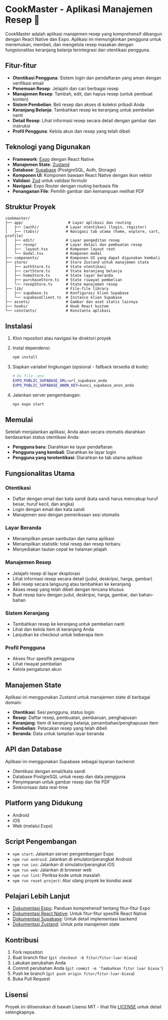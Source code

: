 # CookMaster - Aplikasi Manajemen Resep 🍳

CookMaster adalah aplikasi manajemen resep yang komprehensif dibangun dengan React Native dan Expo. Aplikasi ini memungkinkan pengguna untuk menemukan, membeli, dan mengelola resep masakan dengan fungsionalitas keranjang belanja terintegrasi dan otentikasi pengguna.

## Fitur-fitur

- **Otentikasi Pengguna**: Sistem login dan pendaftaran yang aman dengan verifikasi email
- **Penemuan Resep**: Jelajahi dan cari berbagai resep
- **Manajemen Resep**: Tambah, edit, dan hapus resep (untuk pembuat konten)
- **Sistem Pembelian**: Beli resep dan akses di koleksi pribadi Anda
- **Keranjang Belanja**: Tambahkan resep ke keranjang untuk pembelian nanti
- **Detail Resep**: Lihat informasi resep secara detail dengan gambar dan instruksi
- **Profil Pengguna**: Kelola akun dan resep yang telah dibeli

## Teknologi yang Digunakan

- **Framework**: [Expo](https://expo.dev) dengan React Native
- **Manajemen State**: [Zustand](https://github.com/pmndrs/zustand)
- **Database**: [Supabase](https://supabase.com) (PostgreSQL, Auth, Storage)
- **Komponen UI**: Komponen bawaan React Native dengan ikon vektor
- **Validasi**: [Zod](https://github.com/colinhacks/zod) untuk validasi formulir
- **Navigasi**: Expo Router dengan routing berbasis file
- **Penanganan File**: Pemilih gambar dan kemampuan melihat PDF

## Struktur Proyek

```
cookmaster/
├── app/                    # Layar aplikasi dan routing
│   ├── (auth)/            # Layar otentikasi (login, register)
│   ├── (tabs)/            # Navigasi tab utama (home, explore, cart, profile)
│   ├── edit/              # Layar pengeditan resep
│   ├── resep/             # Layar detail dan pembuatan resep
│   ├── _layout.tsx        # Komponen layout root
│   └── modal.tsx          # Komponen modal
├── components/            # Komponen UI yang dapat digunakan kembali
├── store/                 # Store Zustand untuk manajemen state
│   ├── authStore.ts       # State otentikasi
│   ├── cartStore.ts       # State keranjang belanja
│   ├── homeStore.ts       # State layar beranda
│   ├── purchaseStore.ts   # State riwayat pembelian
│   └── resepStore.ts      # State manajemen resep
├── lib/                   # File-file library
│   ├── supabase.ts        # Konfigurasi klien Supabase
│   └── supabaseClient.ts  # Instance klien Supabase
├── assets/                # Gambar dan aset statis lainnya
├── hooks/                 # Hook React kustom
└── constants/             # Konstanta aplikasi
```

## Instalasi

1. Klon repositori atau navigasi ke direktori proyek

2. Instal dependensi:

   ```bash
   npm install
   ```

3. Siapkan variabel lingkungan (opsional - fallback tersedia di kode):
   ```bash
   # Di file .env
   EXPO_PUBLIC_SUPABASE_URL=url_supabase_anda
   EXPO_PUBLIC_SUPABASE_ANON_KEY=kunci_supabase_anon_anda
   ```

4. Jalankan server pengembangan:

   ```bash
   npx expo start
   ```

## Memulai

Setelah menjalankan aplikasi, Anda akan secara otomatis diarahkan berdasarkan status otentikasi Anda:

- **Pengguna baru**: Diarahkan ke layar pendaftaran
- **Pengguna yang kembali**: Diarahkan ke layar login
- **Pengguna yang terotentikasi**: Diarahkan ke tab utama aplikasi

## Fungsionalitas Utama

### Otentikasi
- Daftar dengan email dan kata sandi (kata sandi harus mencakup huruf besar, huruf kecil, dan angka)
- Login dengan email dan kata sandi
- Manajemen sesi dengan pemeriksaan sesi otomatis

### Layar Beranda
- Menampilkan pesan sambutan dan nama aplikasi
- Menampilkan statistik: total resep dan resep terbaru
- Menyediakan tautan cepat ke halaman jelajah

### Manajemen Resep
- Jelajahi resep di layar eksplorasi
- Lihat informasi resep secara detail (judul, deskripsi, harga, gambar)
- Beli resep secara langsung atau tambahkan ke keranjang
- Akses resep yang telah dibeli dengan lencana khusus
- Buat resep baru dengan judul, deskripsi, harga, gambar, dan bahan-bahan

### Sistem Keranjang
- Tambahkan resep ke keranjang untuk pembelian nanti
- Lihat dan kelola item di keranjang Anda
- Lanjutkan ke checkout untuk beberapa item

### Profil Pengguna
- Akses fitur spesifik pengguna
- Lihat riwayat pembelian
- Kelola pengaturan akun

## Manajemen State

Aplikasi ini menggunakan Zustand untuk manajemen state di berbagai domain:

- **Otentikasi**: Sesi pengguna, status login
- **Resep**: Daftar resep, pembuatan, pembaruan, penghapusan
- **Keranjang**: Item di keranjang belanja, penambahan/penghapusan item
- **Pembelian**: Pelacakan resep yang telah dibeli
- **Beranda**: Data untuk tampilan layar beranda

## API dan Database

Aplikasi ini menggunakan Supabase sebagai layanan backend:
- Otentikasi dengan email/kata sandi
- Database PostgreSQL untuk resep dan data pengguna
- Penyimpanan untuk gambar resep dan file PDF
- Sinkronisasi data real-time

## Platform yang Didukung

- Android
- iOS
- Web (melalui Expo)

## Script Pengembangan

- `npm start`: Jalankan server pengembangan Expo
- `npm run android`: Jalankan di emulator/perangkat Android
- `npm run ios`: Jalankan di simulator/perangkat iOS
- `npm run web`: Jalankan di browser web
- `npm run lint`: Periksa kode untuk masalah
- `npm run reset-project`: Atur ulang proyek ke kondisi awal

## Pelajari Lebih Lanjut

- [Dokumentasi Expo](https://docs.expo.dev): Panduan komprehensif tentang fitur-fitur Expo
- [Dokumentasi React Native](https://reactnative.dev): Untuk fitur-fitur spesifik React Native
- [Dokumentasi Supabase](https://supabase.com/docs): Untuk detail implementasi backend
- [Dokumentasi Zustand](https://docs.pmnd.rs/zustand/getting-started/introduction): Untuk pola manajemen state

## Kontribusi

1. Fork repositori
2. Buat branch fitur (`git checkout -b fitur/fitur-luar-biasa`)
3. Lakukan perubahan Anda
4. Commit perubahan Anda (`git commit -m 'Tambahkan fitur luar biasa'`)
5. Push ke branch (`git push origin fitur/fitur-luar-biasa`)
6. Buka Pull Request

## Lisensi

Proyek ini dilisensikan di bawah Lisensi MIT - lihat file [LICENSE](LICENSE) untuk detail selengkapnya.
